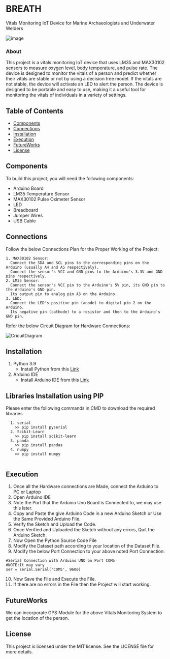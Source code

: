 # BREATH
Vitals Monitoring IoT Device for Marine Archaeologists and Underwater Welders

![image](https://github.com/kesavsanthosh3/BREATH/assets/95330456/a679744f-7f30-41f3-ad91-bb6c25ce665e)

### About
This project is a vitals monitoring IoT device that uses LM35 and MAX30102 sensors to measure oxygen level, body temperature, and pulse rate. The device is designed to monitor the vitals of a person and predict whether their vitals are stable or not by using a decision tree model. 
If the vitals are not stable, the device will activate an LED to alert the person. The device is designed to be portable and easy to use, making it a useful tool for monitoring the vitals of individuals in a variety of settings.


## Table of Contents

- [Components](#components)
- [Connections](#connections)
- [Installation](#installation)
- [Execution](#execution)
- [FutureWorks](#futureworks)
- [License](#license)

## Components

To build this project, you will need the following components:

- Arduino Board
- LM35 Temperature Sensor
- MAX30102 Pulse Oximeter Sensor
- LED
- Breadboard
- Jumper Wires
- USB Cable


## Connections
Follow the below Connections Plan for the Proper Working of the Project:
```
1. MAX30102 Sensor: 
  Connect the SDA and SCL pins to the corresponding pins on the Arduino (usually A4 and A5 respectively). 
  Connect the sensor's VCC and GND pins to the Arduino's 3.3V and GND pins respectively.
2. LM35 Sensor: 
  Connect the sensor's VCC pin to the Arduino's 5V pin, its GND pin to the Arduino's GND pin.
  Its output pin to analog pin A3 on the Arduino.
3. LED: 
  Connect the LED's positive pin (anode) to digital pin 2 on the Arduino.
  Its negative pin (cathode) to a resistor and then to the Arduino's GND pin.
```
Refer the below Circuit Diagram for Hardware Connections:

![CricuitDiagram](https://user-images.githubusercontent.com/75007002/233770910-2642c7de-c64c-44eb-a298-9a313243cb4d.jpg)

## Installation

1. Python 3.9
   * Install Python from this [Link](https://www.python.org/downloads/release/python-396/)
2. Arduino IDE
   * Install Arduino IDE from this [Link](https://www.arduino.cc/en/software)


## Libraries Installation using PIP
Please enter the following commands in CMD to download the required libraries
```
  1. serial
    >> pip install pyserial
  2. Scikit-Learn
    >> pip install scikit-learn
  3. panda
    >> pip install pandas
  4. numpy
    >> pip install numpy
  
```

## Execution
1. Once all the Hardware connections are Made, connect the Arduino to PC or Laptop
2. Open Arduino IDE
3. Note the Port that the Arduino Uno Board is Connected to, we may use this later.
4. Copy and Paste the give Arduino Code in a new Arduino Sketch or Use the Same Provided Arduino File.
5. Verify the Sketch and Upload the Code.
6. Once Verified and Uploaded the Sketch without any errors, Quit the Arduino Sketch.
7. Now Open the Python Source Code File
8. Modify the Dataset path according to your location of the Dataset File.
9. Modify the below Port Connection to your above noted Port Connection:
  ```
  #Serial Connection with Arduino UNO on Port COM5
  #NOTE:It may vary
  ser = serial.Serial('COM5', 9600)
  ```
10. Now Save the File and Execute the File.
11. If there are no errors in the File then the Project will start working.

## FutureWorks
We can incorporate GPS Module for the above Vitals Monitoring System to get the location of the person.

## License
This project is licensed under the MIT license. See the LICENSE file for more details.










